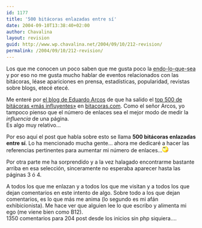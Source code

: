 ```yaml
---
id: 1177
title: '500 bitácoras enlazadas entre sí'
date: 2004-09-10T13:38:40+02:00
author: Chavalina
layout: revision
guid: http://www.wp.chavalina.net/2004/09/10/212-revision/
permalink: /2004/09/10/212-revision/
---
```

Los que me conocen un poco saben que me gusta poco la <acronym title="endogamia, endogamia">endo-lo-que-sea</acronym> y por eso no me gusta mucho hablar de eventos relacionados con las bitácoras, léase apariciones en prensa, estadísticas, popularidad, revistas sobre blogs, etecé etecé. 

Me enteré por <a href="http://www.alt1040.com/archivo/categorias/bitacoras/top\_500\_weblogs\_en\_espanol.php" target=&prime;_blank&prime;>el blog de Eduardo Arcos</a> de que ha salido el <a href="http://www.bitacoras.com/top500/" target=&prime;_blank&prime;>top 500 de bitácoras «más influyentes»</a> en <a href=http://www.bitacoras.com/ target=&prime;_blank&prime;>bitacoras.com</a>. Como el se&ntilde;or Arcos, yo tampoco pienso que el número de enlaces sea el mejor modo de medir la _influencia_ de una página.  
Es algo muy relativo…

Por eso aquí el post que habla sobre esto se llama **500 bitácoras enlazadas entre sí**. Lo ha mencionado mucha gente… ahora me dedicaré a hacer las referencias pertinentes para aumentar mi número de enlaces…![emo](/imagenes/emoticonos/pensativo.gif) 

Por otra parte me ha sorprendido y a la vez halagado encontrarme bastante arriba en esa selección, sinceramente no esperaba aparecer hasta las páginas 3 ó 4. 

A todos los que me enlazan y a todos los que me visitan y a todos los que dejan comentarios en este intento de algo. Sobre todo a los que dejan comentarios, es lo que más me anima (lo segundo es mi afán exhibicionista). Me hace ver que alguien lee lo que escribo y alimenta mi ego (me viene bien como B12).  
1350 comentarios para 204 post desde los inicios sin php siquiera….